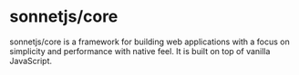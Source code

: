 # sonnetjs/core

sonnetjs/core is a framework for building web applications with a focus on simplicity and performance with native feel. It is built on top of vanilla JavaScript.
